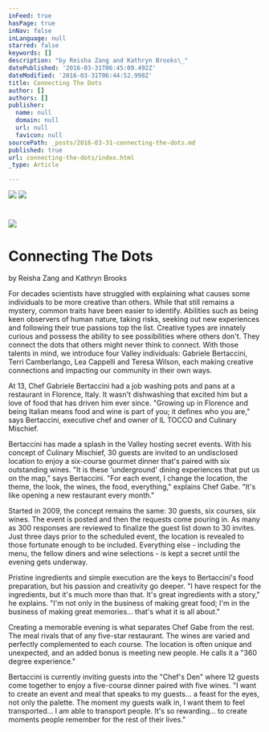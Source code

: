 ```yaml
---
inFeed: true
hasPage: true
inNav: false
inLanguage: null
starred: false
keywords: []
description: "by Reisha Zang and Kathryn Brooks\_"
datePublished: '2016-03-31T06:45:09.492Z'
dateModified: '2016-03-31T06:44:52.998Z'
title: Connecting The Dots
author: []
authors: []
publisher:
  name: null
  domain: null
  url: null
  favicon: null
sourcePath: _posts/2016-03-31-connecting-the-dots.md
published: true
url: connecting-the-dots/index.html
_type: Article

---
```

![](https://the-grid-user-content.s3-us-west-2.amazonaws.com/a810af93-5432-4c6a-a28c-00041af76e16.jpg)
![](https://the-grid-user-content.s3-us-west-2.amazonaws.com/6378435c-62ea-4c7d-8668-6e1527a37e94.jpg)

# ![](https://the-grid-user-content.s3-us-west-2.amazonaws.com/d7641987-b705-4026-9ecc-dd53602e725c.jpg)

# Connecting The Dots

by Reisha Zang and Kathryn Brooks 

For decades scientists have struggled with explaining what causes some individuals to be more creative than others. While that still remains a mystery, common traits have been easier to identify. Abilities such as being keen observers of human nature, taking risks, seeking out new experiences and following their true passions top the list. Creative types are innately curious and possess the ability to see possibilities where others don't. They connect the dots that others might never think to connect. With those talents in mind, we introduce four Valley individuals: Gabriele Bertaccini, Terri Camberlango, Lea Cappelli and Teresa Wilson, each making creative connections and impacting our community in their own ways. 

At 13, Chef Gabriele Bertaccini had a job washing pots and pans at a restaurant in Florence, Italy. It wasn't dishwashing that excited him but a love of food that has driven him ever since. "Growing up in Florence and being Italian means food and wine is part of you; it defines who you are," says Bertaccini, executive chef and owner of IL TOCCO and Culinary Mischief. 

Bertaccini has made a splash in the Valley hosting secret events. With his concept of Culinary Mischief, 30 guests are invited to an undisclosed location to enjoy a six-course gourmet dinner that's paired with six outstanding wines. "It is these 'underground' dining experiences that put us on the map," says Bertaccini. "For each event, I change the location, the theme, the look, the wines, the food, everything," explains Chef Gabe. "It's like opening a new restaurant every month." 

Started in 2009, the concept remains the same: 30 guests, six courses, six wines. The event is posted and then the requests come pouring in. As many as 300 responses are reviewed to finalize the guest list down to 30 invites. Just three days prior to the scheduled event, the location is revealed to those fortunate enough to be included. Everything else - including the menu, the fellow diners and wine selections - is kept a secret until the evening gets underway. 

Pristine ingredients and simple execution are the keys to Bertaccini's food preparation, but his passion and creativity go deeper. "I have respect for the ingredients, but it's much more than that. It's great ingredients with a story," he explains. "I'm not only in the business of making great food; I'm in the business of making great memories... that's what it is all about."

Creating a memorable evening is what separates Chef Gabe from the rest. The meal rivals that of any five-star restaurant. The wines are varied and perfectly complemented to each course. The location is often unique and unexpected, and an added bonus is meeting new people. He calls it a "360 degree experience." 

Bertaccini is currently inviting guests into the "Chef's Den" where 12 guests come together to enjoy a five-course dinner paired with five wines. "I want to create an event and meal that speaks to my guests... a feast for the eyes, not only the palette. The moment my guests walk in, I want them to feel transported... I am able to transport people. It's so rewarding... to create moments people remember for the rest of their lives."